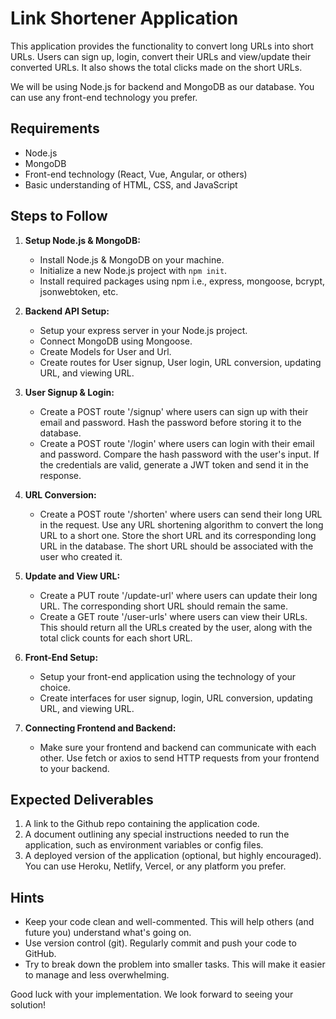 # Link Shortener Application 

This application provides the functionality to convert long URLs into short URLs. Users can sign up, login, convert their URLs and view/update their converted URLs. It also shows the total clicks made on the short URLs. 

We will be using Node.js for backend and MongoDB as our database. You can use any front-end technology you prefer.

## Requirements

- Node.js
- MongoDB
- Front-end technology (React, Vue, Angular, or others)
- Basic understanding of HTML, CSS, and JavaScript

## Steps to Follow

1. **Setup Node.js & MongoDB:**
   - Install Node.js & MongoDB on your machine.
   - Initialize a new Node.js project with `npm init`.
   - Install required packages using npm i.e., express, mongoose, bcrypt, jsonwebtoken, etc.

2. **Backend API Setup:**
   - Setup your express server in your Node.js project.
   - Connect MongoDB using Mongoose.
   - Create Models for User and Url.
   - Create routes for User signup, User login, URL conversion, updating URL, and viewing URL.

3. **User Signup & Login:**
   - Create a POST route '/signup' where users can sign up with their email and password. Hash the password before storing it to the database.
   - Create a POST route '/login' where users can login with their email and password. Compare the hash password with the user's input. If the credentials are valid, generate a JWT token and send it in the response.
   
4. **URL Conversion:**
   - Create a POST route '/shorten' where users can send their long URL in the request. Use any URL shortening algorithm to convert the long URL to a short one. Store the short URL and its corresponding long URL in the database. The short URL should be associated with the user who created it.
   
5. **Update and View URL:**
   - Create a PUT route '/update-url' where users can update their long URL. The corresponding short URL should remain the same.
   - Create a GET route '/user-urls' where users can view their URLs. This should return all the URLs created by the user, along with the total click counts for each short URL.
   
6. **Front-End Setup:**
   - Setup your front-end application using the technology of your choice.
   - Create interfaces for user signup, login, URL conversion, updating URL, and viewing URL.

7. **Connecting Frontend and Backend:**
   - Make sure your frontend and backend can communicate with each other. Use fetch or axios to send HTTP requests from your frontend to your backend.

## Expected Deliverables

1. A link to the Github repo containing the application code.
2. A document outlining any special instructions needed to run the application, such as environment variables or config files.
3. A deployed version of the application (optional, but highly encouraged). You can use Heroku, Netlify, Vercel, or any platform you prefer.

## Hints

- Keep your code clean and well-commented. This will help others (and future you) understand what's going on.
- Use version control (git). Regularly commit and push your code to GitHub.
- Try to break down the problem into smaller tasks. This will make it easier to manage and less overwhelming.

Good luck with your implementation. We look forward to seeing your solution!

